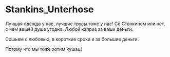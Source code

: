 # Stankins_Unterhose
Лучшая одежда у нас, лучшие трусы тоже у нас! 
Со Станкином или нет, с чем вашей душе угодно. 
Любой каприз за ваши деньги. 

Сошьем с любовью, в короткие сроки и за большие деньги. 

Потому что мы тоже хотим кушац(
